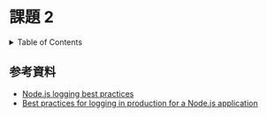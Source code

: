# 課題 2

<!-- START doctoc generated TOC please keep comment here to allow auto update -->
<!-- DON'T EDIT THIS SECTION, INSTEAD RE-RUN doctoc TO UPDATE -->
<details>
<summary>Table of Contents</summary>

- [参考資料](#%E5%8F%82%E8%80%83%E8%B3%87%E6%96%99)

</details>
<!-- END doctoc generated TOC please keep comment here to allow auto update -->

## 参考資料

- [Node.js logging best practices](https://blog.logrocket.com/node-js-logging-best-practices/)
- [Best practices for logging in production for a Node.js application](https://twm.me/best-practices-for-logging-in-a-node-js-application/)

